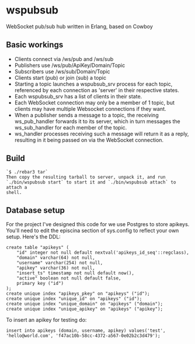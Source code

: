 # wspubsub

WebSocket pub/sub hub written in Erlang, based on Cowboy

Basic workings
--------------
* Clients connect via /ws/pub and /ws/sub
* Publishers use /ws/pub/ApiKey/Domain/Topic
* Subscribers use /ws/sub/Domain/Topic
* Clients start (pub) or join (sub) a topic
* Starting a topic launches a wspubsub_srv process for each topic,
referenced by each connection as 'server' in their respective states.
* Each wspubsub_srv has a list of clients in their state.
* Each WebSocket connection may only be a member of 1 topic, but clients may
have multiple Websocket connections if they want.
* When a publisher sends a message to a topic, the receiving ws_pub_handler
forwards it to its server, which in turn messages the ws_sub_handler for each
member of the topic.
* ws_handler processes receiving such a message will return it as a reply,
resulting in it being passed on via the WebSocket connection.

Build
-----
    `$ ./rebar3 tar`
    Then copy the resulting tarball to server, unpack it, and run
    `./bin/wspubsub start` to start it and `./bin/wspubsub attach` to attach a
    shell.

Database setup
--------------
For the project I've designed this code for we use Postgres to store apikeys.
You'll need to edit the episcina section of sys.config to reflect your own
setup. Here's the DDL:
```
create table "apikeys" (
    "id" integer not null default nextval('apikeys_id_seq'::regclass),
    "domain" varchar(64) not null,
    "username" varchar(254) not null,
    "apikey" varchar(36) not null,
    "insert_ts" timestamp not null default now(),
    "active" boolean not null default false,
    primary key ("id")
);
create unique index "apikeys_pkey" on "apikeys" ("id");
create unique index "unique_id" on "apikeys" ("id");
create unique index "unique_domain" on "apikeys" ("domain");
create unique index "unique_apikey" on "apikeys" ("apikey");
```
To insert an apikey for testing do:
```
insert into apikeys (domain, username, apikey) values('test', 'hello@world.com', 'f47ac10b-58cc-4372-a567-0e02b2c3d479');
```
